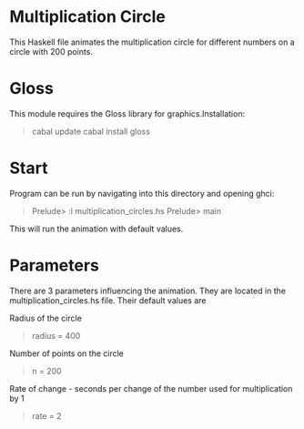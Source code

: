 # Multiplication Circle
This Haskell file animates the multiplication circle for different numbers on a circle with  200 points.

# Gloss
This module requires the Gloss library for graphics.Installation:
>	cabal update
>	cabal install gloss

# Start
Program can be run by navigating into this directory and opening ghci:
>	Prelude> :l multiplication_circles.hs
>	Prelude> main

This will run the animation with default values.

# Parameters
There are 3 parameters influencing the animation. They are located in the multiplication_circles.hs file. Their default values are

Radius of the circle 
> radius = 400

Number of points on the circle
> n = 200

Rate of change - seconds per change of the number used for multiplication by 1
> rate = 2
